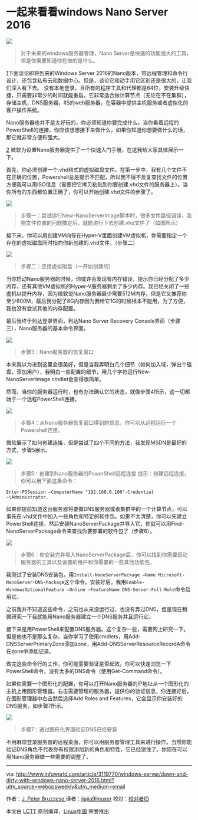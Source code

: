 一起来看看windows Nano Server 2016
====

![](http://images.techhive.com/images/article/2016/04/pokes-fun-at-1164459_1280-100654917-primary.idge.jpg)

>对于未来的windows服务器管理，Nano Server是快速的功能强大的工具，但是你需要知道你在做的是什么。

[1]下面谈论即将到来的Windows Server 2016的Nano版本，带远程管理和命令行设计，还包含私有云和数据中心。但是，谈论它和动手用它区别还是很大的，让我们深入看下去。
没有本地登录，且所有的程序工具和代理都是64位，安装升级快捷，只需要非常少的时间就能重启。它非常适合做计算节点（无论在不在集群），存储主机，DNS服务器，IIS的web服务器，在容器中提供主机服务或者虚拟化的客户操作系统。

Nano服务器也并不是太好玩的，你必须知道你要完成什么。当你看着远程的PowerShell的连接，你应该想想接下来做什么，如果你知道你想要做什么的话，那它就非常方便和强大。

[2] 微软为设置Nano服务器提供了一个快速入门手册，在这我给大家具体展示一下。

首先，你必须创建一个.vhd格式的虚拟磁盘文件。在第一步中，我有几个文件不在正确的位置，Powershell总是提示不匹配，所以我不得不反复查找文件的位置方便我可以用ISO信息（需要把它拷贝粘贴到你要创建.vhd文件的服务器上）。当你所有的东西都位置正确了，你可以开始创建.vhd文件的步骤了。

![](http://images.techhive.com/images/article/2016/09/nano-server-1-100682371-large.idge.jpg)
>步骤一：尝试运行New-NanoServerImage脚本时，很多文件路径错误，我把文件位置的问题搞定后，就能进行下去创建.vhd文件了（如图所示）

接下来，你可以用创建VM向导在Hyper-V里面创建VM虚拟机，你需要指定一个存在的虚拟磁盘同时指向你新创建的.vhd文件。（步骤二）

![](http://images.techhive.com/images/article/2016/09/nano-server-2-100682368-large.idge.jpg)
>步骤二：连接虚拟磁盘（一开始创建的）

当你启动Nano服务器的时候，你或许会发现有内存错误，提示你已经分配了多少内存，还有其他VM虚拟机的Hyper-V服务器剩余了多少内存。我已经关闭了一些虚机以提升内存，因为微软说Nano服务器最少需要512M内存，但是它又推荐你至少800M，最后我分配了8G内存因为我给它1G的时候根本不能用，为了方便，我也没有尝试其他的内存配置。

最后我终于到达登录界面，到达Nano Server Recovery Console界面（步骤三），Nano服务器的基本命令界面。

![](http://images.techhive.com/images/article/2016/09/nano-server-3-100682369-large.idge.jpg)
>步骤3：Nano服务器的恢复窗口

本来我以为进到这里会很美好，但是当我弄明白几个细节（如何加入域，弹出个磁盘，添加用户），我明白一些配置的细节，用几个字符运行New-NanoServerImage cmdlet会变得很简单。

然而，当你的服务器运行时，也有办法确认它的状态，就像步骤4所示，这一切都始于一个远程PowerShell连接。

![](http://images.techhive.com/images/article/2016/09/nano-server-4-100682370-large.idge.jpg)
>步骤4：从Nano服务器恢复窗口得到的信息，你可以从远程运行一个Powershell连接。

微软展示了如何创建连接，但是尝试了四个不同的方法，我发现MSDN是最好的方式，步骤5展示。

![](http://images.techhive.com/images/article/2016/09/nano-server-5-100682372-large.idge.jpg)
>步骤5：创建到Nano服务器的PowerShell远程连接
提示：创建远程连接，你可以用下面这条命令：

```
Enter-PSSession –ComputerName "192.168.0.100"-Credential ~\Administrator.
```

如果你提前知道这台服务器将要做DNS服务器或者集群中的一个计算节点，可以事先在.vhd文件中加入一些角色和特定的软件包。如果不太清楚，你可以先建立PowerShell连接，然后安装NanoServerPackage并导入它，你就可以用Find-NanoServerPackage命令来查找你要部署的软件包了（步骤6）。

![](http://images.techhive.com/images/article/2016/09/nano-server-6-100682373-large.idge.jpg)
>步骤6：你安装完并导入NanoServerPackage后，你可以找到你需要启动服务器的工具以及设置的用户和你需要的一些其他功能包。

我测试了安装DNS安装包，用`Install-NanoServerPackage –Name Microsoft-NanoServer-DNS-Package`这个命令。安装好后，我用`Enable-WindowsOptionalFeature –Online –FeatureName DNS-Server-Full-Role`命令启用它。

之前我并不知道这些命令，之前也从来没运行过，也没有弄过DNS，但是现在稍微研究一下我就能用Nano服务器建立一个DNS服务并且运行它。

接下来是用PowerShell来配置DNS服务器。这个复杂一些，需要网上研究一下。但是他也不是那么复杂，当你学习了使用cmdlets，用Add-DNSServerPrimaryZone添加zone，用Add-DNSServerResourceRecordA命令在zone中添加记录。

做完这些命令行的工作，你可能需要验证是否起效。你可以快速浏览一下PowerShell命令，没有太多的DNS命令（使用Get-Command命令）。

如果你需要一个图形化的配置，你可以打开Nano服务器的IP地址从一个图形化的主机上用图形管理器。右击需要管理的服务器，提供你的验证信息，你连接好后，在图形管理器中右击然后选择Add Roles and Features，它会显示你安装好的DNS服务，如步骤7所示。

![](http://images.techhive.com/images/article/2016/09/nano-server-7-100682374-large.idge.jpg)
>步骤7：通过图形化界面验证DNS已经安装

不用麻烦登录服务器的远程桌面，你可以用服务器管理工具来进行操作。当然你能验证DNS角色不代表你有权限添加新的角色和特性，它已经锁住了。你现在可以用Nano服务器做一些需要的调整了。

--------------------------------------------------------------------------------

via: http://www.infoworld.com/article/3119770/windows-server/down-and-dirty-with-windows-nano-server-2016.html?utm_source=webopsweekly&utm_medium=email

作者：[J. Peter Bruzzese ][a]
译者：[jiajia9linuxer](https://github.com/jiajia9linuxer)
校对：[校对者ID](https://github.com/校对者ID)

本文由 [LCTT](https://github.com/LCTT/TranslateProject) 原创编译，[Linux中国](https://linux.cn/) 荣誉推出

[a]: http://www.infoworld.com/author/J.-Peter-Bruzzese/
[1]: http://www.infoworld.com/article/3049191/windows-server/nano-server-a-slimmer-slicker-windows-server-core.html
[2]: https://technet.microsoft.com/en-us/windows-server-docs/compute/nano-server/getting-started-with-nano-server
[3]: https://technet.microsoft.com/en-us/windows-server-docs/get-started/system-requirements--and-installation

